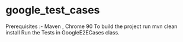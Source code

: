 # google_test_cases
Prerequisites :- Maven , Chrome 90 
To build the project run mvn clean install
Run the Tests in GoogleE2ECases class.
